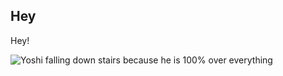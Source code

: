 ## Hey

Hey!

![Yoshi falling down stairs because he is 100% over everything](https://www.gph.is/2cn46BZ)
